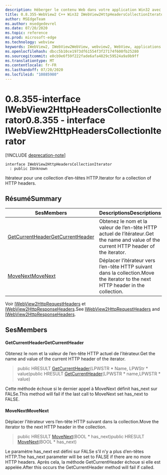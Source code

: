 ```yaml
---
description: Héberger le contenu Web dans votre application Win32 avec le contrôle Microsoft Edge WebView2
title: 0.8.355-WebView2 C++ Win32 IWebView2HttpHeadersCollectionIterator
author: MSEdgeTeam
ms.author: msedgedevrel
ms.date: 07/20/2020
ms.topic: reference
ms.prod: microsoft-edge
ms.technology: webview
keywords: IWebView2, IWebView2WebView, webview2, WebView, applications Win32, Win32, Edge
ms.openlocfilehash: dbcc5b10ce1973df61554f3f27174f600fb25280
ms.sourcegitcommit: e0cb9e6f59f222fade6afa4829c59524a9a9b9ff
ms.translationtype: MT
ms.contentlocale: fr-FR
ms.lasthandoff: 07/20/2020
ms.locfileid: "10885980"
---
```

# <span data-ttu-id="ca37d-104">0.8.355-interface IWebView2HttpHeadersCollectionIterator</span><span class="sxs-lookup"><span data-stu-id="ca37d-104">0.8.355 - interface IWebView2HttpHeadersCollectionIterator</span></span> 

[!INCLUDE [deprecation-note](../../includes/deprecation-note.md)]

```
interface IWebView2HttpHeadersCollectionIterator
  : public IUnknown
```

<span data-ttu-id="ca37d-105">Itérateur pour une collection d’en-têtes HTTP.</span><span class="sxs-lookup"><span data-stu-id="ca37d-105">Iterator for a collection of HTTP headers.</span></span>

## <span data-ttu-id="ca37d-106">Résumé</span><span class="sxs-lookup"><span data-stu-id="ca37d-106">Summary</span></span>

 <span data-ttu-id="ca37d-107">Ses</span><span class="sxs-lookup"><span data-stu-id="ca37d-107">Members</span></span>                        | <span data-ttu-id="ca37d-108">Descriptions</span><span class="sxs-lookup"><span data-stu-id="ca37d-108">Descriptions</span></span>
--------------------------------|---------------------------------------------
[<span data-ttu-id="ca37d-109">GetCurrentHeader</span><span class="sxs-lookup"><span data-stu-id="ca37d-109">GetCurrentHeader</span></span>](#getcurrentheader) | <span data-ttu-id="ca37d-110">Obtenez le nom et la valeur de l’en-tête HTTP actuel de l’itérateur.</span><span class="sxs-lookup"><span data-stu-id="ca37d-110">Get the name and value of the current HTTP header of the iterator.</span></span>
[<span data-ttu-id="ca37d-111">MoveNext</span><span class="sxs-lookup"><span data-stu-id="ca37d-111">MoveNext</span></span>](#movenext) | <span data-ttu-id="ca37d-112">Déplacer l’itérateur vers l’en-tête HTTP suivant dans la collection.</span><span class="sxs-lookup"><span data-stu-id="ca37d-112">Move the iterator to the next HTTP header in the collection.</span></span>

<span data-ttu-id="ca37d-113">Voir [IWebView2HttpRequestHeaders](IWebView2HttpRequestHeaders.md) et [IWebView2HttpResponseHeaders](IWebView2HttpResponseHeaders.md).</span><span class="sxs-lookup"><span data-stu-id="ca37d-113">See [IWebView2HttpRequestHeaders](IWebView2HttpRequestHeaders.md) and [IWebView2HttpResponseHeaders](IWebView2HttpResponseHeaders.md).</span></span>

## <span data-ttu-id="ca37d-114">Ses</span><span class="sxs-lookup"><span data-stu-id="ca37d-114">Members</span></span>

#### <span data-ttu-id="ca37d-115">GetCurrentHeader</span><span class="sxs-lookup"><span data-stu-id="ca37d-115">GetCurrentHeader</span></span> 

<span data-ttu-id="ca37d-116">Obtenez le nom et la valeur de l’en-tête HTTP actuel de l’itérateur.</span><span class="sxs-lookup"><span data-stu-id="ca37d-116">Get the name and value of the current HTTP header of the iterator.</span></span>

> <span data-ttu-id="ca37d-117">public HRESULT [GetCurrentHeader](#getcurrentheader)(LPWSTR \* Name, LPWStr \* value)</span><span class="sxs-lookup"><span data-stu-id="ca37d-117">public HRESULT [GetCurrentHeader](#getcurrentheader)(LPWSTR \* name,LPWSTR \* value)</span></span>

<span data-ttu-id="ca37d-118">Cette méthode échoue si le dernier appel à MoveNext définit has_next sur FALSe.</span><span class="sxs-lookup"><span data-stu-id="ca37d-118">This method will fail if the last call to MoveNext set has_next to FALSE.</span></span>

#### <span data-ttu-id="ca37d-119">MoveNext</span><span class="sxs-lookup"><span data-stu-id="ca37d-119">MoveNext</span></span> 

<span data-ttu-id="ca37d-120">Déplacer l’itérateur vers l’en-tête HTTP suivant dans la collection.</span><span class="sxs-lookup"><span data-stu-id="ca37d-120">Move the iterator to the next HTTP header in the collection.</span></span>

> <span data-ttu-id="ca37d-121">public HRESULT [MoveNext](#movenext)(BOOL \* has_next)</span><span class="sxs-lookup"><span data-stu-id="ca37d-121">public HRESULT [MoveNext](#movenext)(BOOL \* has_next)</span></span>

<span data-ttu-id="ca37d-122">Le paramètre has_next est défini sur FALSe s’il n’y a plus d’en-têtes HTTP.</span><span class="sxs-lookup"><span data-stu-id="ca37d-122">The has_next parameter will be set to FALSE if there are no more HTTP headers.</span></span> <span data-ttu-id="ca37d-123">Après cela, la méthode GetCurrentHeader échoue si elle est appelée.</span><span class="sxs-lookup"><span data-stu-id="ca37d-123">After this occurs the GetCurrentHeader method will fail if called.</span></span>

